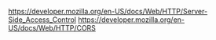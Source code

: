https://developer.mozilla.org/en-US/docs/Web/HTTP/Server-Side_Access_Control
https://developer.mozilla.org/en-US/docs/Web/HTTP/CORS
